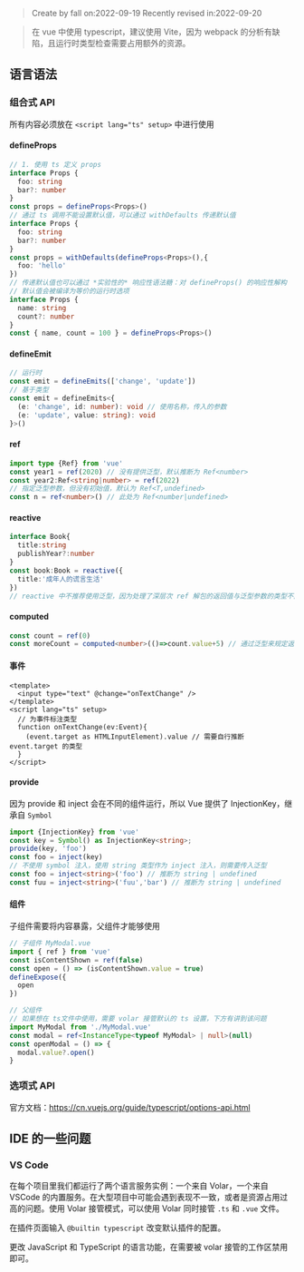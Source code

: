 > Create by fall on:2022-09-19
> Recently revised in:2022-09-20

> 在 vue 中使用 typescript，建议使用 Vite，因为 webpack 的分析有缺陷，且运行时类型检查需要占用额外的资源。

## 语言语法

### 组合式 API

所有内容必须放在 `<script lang="ts" setup>` 中进行使用

#### defineProps

```ts
// 1. 使用 ts 定义 props
interface Props {
  foo: string
  bar?: number
}
const props = defineProps<Props>()
// 通过 ts 调用不能设置默认值，可以通过 withDefaults 传递默认值
interface Props {
  foo: string
  bar?: number
}
const props = withDefaults(defineProps<Props>(),{
  foo: 'hello'
})
// 传递默认值也可以通过 *实验性的* 响应性语法糖：对 defineProps() 的响应性解构
// 默认值会被编译为等价的运行时选项
interface Props {
  name: string
  count?: number
}
const { name, count = 100 } = defineProps<Props>()
```

#### defineEmit

```ts
// 运行时
const emit = defineEmits(['change', 'update'])
// 基于类型
const emit = defineEmits<{
  (e: 'change', id: number): void // 使用名称，传入的参数
  (e: 'update', value: string): void
}>()
```

#### ref

```ts
import type {Ref} from 'vue'
const year1 = ref(2020) // 没有提供泛型，默认推断为 Ref<number>
const year2:Ref<string|number> = ref(2022)
// 指定泛型参数，但没有初始值，默认为 Ref<T,undefined>
const n = ref<number>() // 此处为 Ref<number|undefined>
```

#### reactive

```ts
interface Book{
  title:string
  publishYear?:number
}
const book:Book = reactive({
  title:'成年人的谎言生活'
})
// reactive 中不推荐使用泛型，因为处理了深层次 ref 解包的返回值与泛型参数的类型不同。
```

#### computed

```ts
const count = ref(0)
const moreCount = computed<number>(()=>count.value+5) // 通过泛型来规定返回值的类型
```

#### 事件

```vue
<template>
  <input type="text" @change="onTextChange" />
</template>
<script lang="ts" setup>
  // 为事件标注类型
  function onTextChange(ev:Event){
    (event.target as HTMLInputElement).value // 需要自行推断 event.target 的类型
  }
</script>
```

#### provide

因为 provide 和 inject 会在不同的组件运行，所以 Vue 提供了 InjectionKey，继承自 `Symbol`

```ts
import {InjectionKey} from 'vue'
const key = Symbol() as InjectionKey<string>;
provide(key, 'foo')
const foo = inject(key)
// 不使用 symbol 注入，使用 string 类型作为 inject 注入，则需要传入泛型
const foo = inject<string>('foo') // 推断为 string | undefined
const fuu = inject<string>('fuu','bar') // 推断为 string | undefined
```

#### 组件

子组件需要将内容暴露，父组件才能够使用

```ts
// 子组件 MyModal.vue
import { ref } from 'vue'
const isContentShown = ref(false)
const open = () => (isContentShown.value = true)
defineExpose({
  open
})
```

```ts
// 父组件
// 如果想在 ts文件中使用，需要 volar 接管默认的 ts 设置，下方有讲到该问题
import MyModal from './MyModal.vue'
const modal = ref<InstanceType<typeof MyModal> | null>(null)
const openModal = () => {
  modal.value?.open()
}
```

### 选项式 API

官方文档：https://cn.vuejs.org/guide/typescript/options-api.html

## IDE 的一些问题

### VS Code

在每个项目里我们都运行了两个语言服务实例：一个来自 Volar，一个来自 VSCode 的内置服务。在大型项目中可能会遇到表现不一致，或者是资源占用过高的问题。使用 Volar 接管模式，可以使用 Volar 同时接管 `.ts` 和 `.vue` 文件。

在插件页面输入 `@builtin typescript` 改变默认插件的配置。

更改 JavaScript 和 TypeScript 的语言功能，在需要被 volar 接管的工作区禁用即可。

